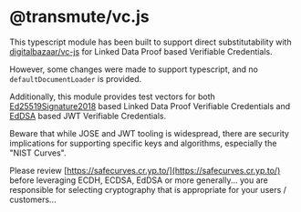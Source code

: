 # @transmute/vc.js

This typescript module has been built to support direct substitutability with [digitalbazaar/vc-js](https://github.com/digitalbazaar/vc-js) for Linked Data Proof based Verifiable Credentials.

However, some changes were made to support typescript, and no `defaultDocumentLoader` is provided.

Additionally, this module provides test vectors for both [Ed25519Signature2018](https://w3c-ccg.github.io/ld-cryptosuite-registry/#ed25519signature2018) based Linked Data Proof Verifiable Credentials and [EdDSA](https://tools.ietf.org/html/rfc8037#section-3.1) based JWT Verifiable Credentials.

Beware that while JOSE and JWT tooling is widespread, there are security implications for supporting specific keys and algorithms, especially the "NIST Curves".

Please review [https://safecurves.cr.yp.to/](https://safecurves.cr.yp.to/) before leveraging ECDH, ECDSA, EdDSA or more generally... you are responsible for selecting cryptography that is appropriate for your users / customers...
